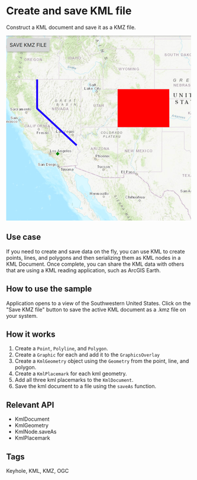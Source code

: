 # Create and save KML file

Construct a KML document and save it as a KMZ file.

![](screenshot.png)

## Use case

If you need to create and save data on the fly, you can use KML to create points, lines, and polygons and then serializing them as KML nodes in a KML Document. Once complete, you can share the KML data with others that are using a KML reading application, such as ArcGIS Earth.

## How to use the sample

Application opens to a view of the Southwestern United States. Click on the "Save KMZ file" button to save the active KML document as a .kmz file on your system.

## How it works

1. Create a `Point`, `Polyline`, and `Polygon`.
2. Create a `Graphic` for each and add it to the `GraphicsOverlay`
3. Create a `KmlGeometry` object using the `Geometry` from the point, line, and polygon.
4. Create a `KmlPlacemark` for each kml geometry.
5. Add all three kml placemarks to the `KmlDocument`.
6. Save the kml document to a file using the `saveAs` function.

## Relevant API

* KmlDocument
* KmlGeometry
* KmlNode.saveAs
* KmlPlacemark

## Tags

Keyhole, KML, KMZ, OGC
